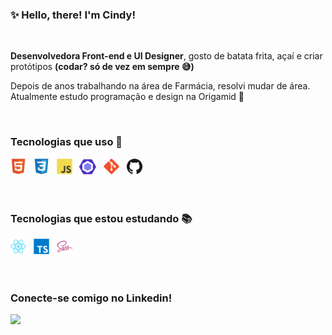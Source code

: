 ### ✨ Hello, there! I'm Cindy!

<br />

**Desenvolvedora Front-end e UI Designer**, gosto de batata frita, açaí e criar protótipos **(codar? só de vez em sempre 😅)** 

<s></s>Depois de anos trabalhando na área de Farmácia, resolvi mudar de área. Atualmente estudo programação e design na Origamid 👾

<br />

###  Tecnologias que uso 🚀

<div> 
  <img src="./tecnologias/html.png" width="25" title="HTML5"/> &nbsp;
  <img src="./tecnologias/css.png" width="25" title="CSS3"/> &nbsp;
  <img src="./tecnologias/js.png" width="25" title="JavaScript"/> &nbsp;
  <img src="./tecnologias/eslint.png" width="27" title="Eslint"/> &nbsp;
  <img src="./tecnologias/git.png" width="25" title="Git"/> &nbsp;
  <img src="./tecnologias/github.png" width="25" title="GitHub"/> &nbsp;
</div>

<br />
<br />

###  Tecnologias que estou estudando 📚

<div>
  <img src="./tecnologias/react.png" width="25" title="React"/> &nbsp;
  <img src="./tecnologias/typescript.png" width="25" title="TypeScript"/> &nbsp;
  <img src="./tecnologias/sass.png" width="25" title="Sass"/> &nbsp;
</div>

<br />
<br />

### Conecte-se comigo no Linkedin! 

[<img src="https://img.shields.io/badge/linkedin-%230077B5.svg?&style=for-the-badge&logo=linkedin&logoColor=white" />](https://www.linkedin.com/in/eucindyn/)

<!---->
  
 
	
        
        

        
